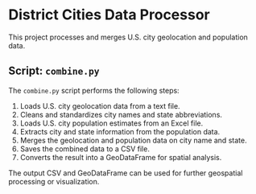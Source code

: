 # District Cities Data Processor

This project processes and merges U.S. city geolocation and population data.

## Script: `combine.py`

The `combine.py` script performs the following steps:

1. Loads U.S. city geolocation data from a text file.
2. Cleans and standardizes city names and state abbreviations.
3. Loads U.S. city population estimates from an Excel file.
4. Extracts city and state information from the population data.
5. Merges the geolocation and population data on city name and state.
6. Saves the combined data to a CSV file.
7. Converts the result into a GeoDataFrame for spatial analysis.

The output CSV and GeoDataFrame can be used for further geospatial processing or visualization.